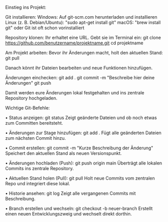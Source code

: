 Einstieg ins Projekt:

Git installieren:
Windows: Auf git-scm.com herunterladen und installieren
Linux (z. B. Debian/Ubuntu): "sudo apt-get install git"
macOS: "brew install git" oder Git ist oft schon vorinstalliert

Repository klonen:
Ihr erhaltet eine URL. Gebt sie im Terminal ein:
git clone https://github.com/benutzername/projektname.git
cd projektname

Am Projekt arbeiten:
Bevor ihr Änderungen macht, holt den aktuellen Stand:
git pull

Danach könnt ihr Dateien bearbeiten und neue Funktionen hinzufügen.

Änderungen einchecken:
git add .
git commit -m "Beschreibe hier deine Änderungen"
git push

Damit werden eure Änderungen lokal festgehalten und ins zentrale Repository hochgeladen.

Wichtige Git-Befehle:

• Status anzeigen:
git status
Zeigt geänderte Dateien und ob noch etwas zum Committen bereitsteht.

• Änderungen zur Stage hinzufügen:
git add .
Fügt alle geänderten Dateien zum nächsten Commit hinzu.

• Commit erstellen:
git commit -m "Kurze Beschreibung der Änderung"
Speichert den aktuellen Stand als neuen Versionspunkt.

• Änderungen hochladen (Push):
git push origin main
Überträgt alle lokalen Commits ins zentrale Repository.

• Aktuellen Stand holen (Pull):
git pull
Holt neue Commits vom zentralen Repo und integriert diese lokal.

• Historie ansehen:
git log
Zeigt alle vergangenen Commits mit Beschreibung.

• Branch erstellen und wechseln:
git checkout -b neuer-branch
Erstellt einen neuen Entwicklungszweig und wechselt direkt dorthin.